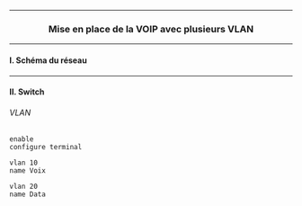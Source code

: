 ------------------------------------------------------------------------------------------------------------------------------------------------------------------------------------------------
### <p align='center'> Mise en place de la VOIP avec plusieurs VLAN</p>

------------------------------------------------------------------------------------------------------------------------------------------------------------------------------------------------
#### I. Schéma du réseau


------------------------------------------------------------------------------------------------------------------------------------------------------------------------------------------------
#### II. Switch
###### VLAN
```
enable
configure terminal

vlan 10
name Voix

vlan 20
name Data
```
